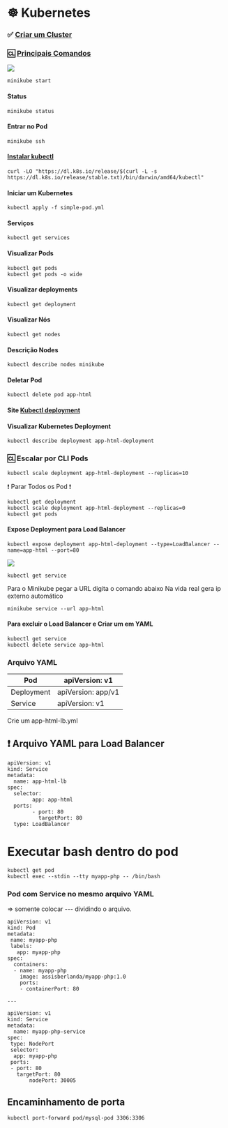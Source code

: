 # ☸️ Kubernetes
### ✅ [Criar um Cluster](https://kubernetes.io/pt-br/docs/tutorials/kubernetes-basics/_print/)
### 🆑 [Principais Comandos](https://ebasso.net/wiki/index.php?title=Kubernetes:_Principais_Comandos)

![](https://img.shields.io/badge/Start-Minikube-orange)

	minikube start
#### Status
	minikube status
#### Entrar no Pod
	minikube ssh
#### [Instalar kubectl](https://kubernetes.io/docs/tasks/tools/install-kubectl-macos/)
    curl -LO "https://dl.k8s.io/release/$(curl -L -s https://dl.k8s.io/release/stable.txt)/bin/darwin/amd64/kubectl"
#### Iniciar um Kubernetes
	kubectl apply -f simple-pod.yml
#### Serviços
	kubectl get services
#### Visualizar Pods
	kubectl get pods
	kubectl get pods -o wide
#### Visualizar deployments
	kubectl get deployment
#### Visualizar Nós
	kubectl get nodes
#### Descrição Nodes
	kubectl describe nodes minikube
#### Deletar Pod
	kubectl delete pod app-html
#### Site [Kubectl deployment](https://kubernetes.io/docs/concepts/workloads/controllers/deployment/)
#### Visualizar Kubernetes Deployment
	kubectl describe deployment app-html-deployment
### 🆑 Escalar por CLI Pods
	kubectl scale deployment app-html-deployment --replicas=10
 ❗️ Parar Todos os Pod ❗️
 
 	kubectl get deployment
  	kubectl scale deployment app-html-deployment --replicas=0
   	kubectl get pods
#### Expose Deployment para Load Balancer
	kubectl expose deployment app-html-deployment --type=LoadBalancer --name=app-html --port=80
![](https://img.shields.io/badge/Verificar-Serviço-red)
	
 	kubectl get service
Para o Minikube pegar a URL digita o comando abaixo
Na vida real gera ip externo automático

	minikube service --url app-html
 #### Para excluir o Load Balancer e Criar um em YAML
 	kubectl get service
  	kubectl delete service app-html
### Arquivo YAML
| Pod | apiVersion: v1 |
|-|-|
| Deployment | apiVersion: app/v1 |
| Service    | apiVersion: v1     |
 Crie um app-html-lb.yml
 ## ❗️ Arquivo YAML para Load Balancer
	apiVersion: v1
	kind: Service
	metadata: 
  	  name: app-html-lb
	spec:
  	  selector:
    	    app: app-html
  	  ports:
    	    - port: 80
      	      targetPort: 80
 	  type: LoadBalancer
# Executar bash dentro do pod
	kubectl get pod
	kubectl exec --stdin --tty myapp-php -- /bin/bash
 ### Pod com Service no mesmo arquivo YAML
 => somente colocar --- dividindo o arquivo.
 
 	apiVersion: v1
	kind: Pod
	metadata:
 	 name: myapp-php
 	 labels:
 	   app: myapp-php
	spec:
	  containers:
	  - name: myapp-php
	    image: assisberlanda/myapp-php:1.0
	    ports:
	    - containerPort: 80

	---

	apiVersion: v1
	kind: Service
	metadata:
	  name: myapp-php-service
	spec:
 	 type: NodePort
 	 selector:
  	  app: myapp-php
 	 ports:
   	 - port: 80
   	   targetPort: 80
    	   nodePort: 30005
## Encaminhamento de porta
	kubectl port-forward pod/mysql-pod 3306:3306
